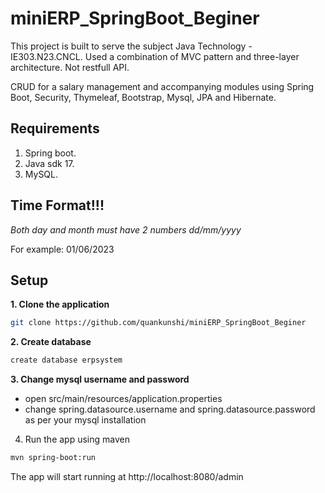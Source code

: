 # miniERP_SpringBoot_Beginer
This project is built to serve the subject Java Technology - IE303.N23.CNCL.
Used a combination of MVC pattern and three-layer architecture.
Not restfull API.

CRUD for a salary management and accompanying modules using Spring Boot, Security, Thymeleaf, Bootstrap, Mysql, JPA and Hibernate.
## Requirements
1. Spring boot.
2. Java sdk 17.
3. MySQL.
## Time Format!!!
*Both day and month must have 2 numbers dd/mm/yyyy*

For example: 01/06/2023 
## Setup
**1. Clone the application**
```bash
git clone https://github.com/quankunshi/miniERP_SpringBoot_Beginer
```
**2. Create  database**
```bash
create database erpsystem
```
**3. Change mysql username and password**
+ open src/main/resources/application.properties
+ change spring.datasource.username and spring.datasource.password as per your mysql installation

4. Run the app using maven
```bash
mvn spring-boot:run
```
The app will start running at http://localhost:8080/admin